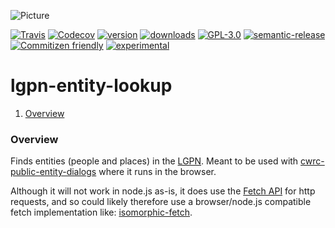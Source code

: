 ![Picture](http://cwrc.ca/logos/CWRC_logos_2016_versions/CWRCLogo-Horz-FullColour.png)

[![Travis](https://img.shields.io/travis/cwrc/lgpn-entity-lookup.svg)](https://travis-ci.org/cwrc/lgpn-entity-lookup)
[![Codecov](https://img.shields.io/codecov/c/github/cwrc/lgpn-entity-lookup.svg)](https://codecov.io/gh/cwrc/lgpn-entity-lookup)
[![version](https://img.shields.io/npm/v/lgpn-entity-lookup.svg)](http://npm.im/lgpn-entity-lookup)
[![downloads](https://img.shields.io/npm/dm/lgpn-entity-lookup.svg)](http://npm-stat.com/charts.html?package=lgpn-entity-lookup&from=2015-08-01)
[![GPL-3.0](https://img.shields.io/npm/l/lgpn-entity-lookup.svg)](http://opensource.org/licenses/GPL-3.0)
[![semantic-release](https://img.shields.io/badge/%20%20%F0%9F%93%A6%F0%9F%9A%80-semantic--release-e10079.svg)](https://github.com/semantic-release/semantic-release)
[![Commitizen friendly](https://img.shields.io/badge/commitizen-friendly-brightgreen.svg)](http://commitizen.github.io/cz-cli/)
[![experimental](http://badges.github.io/stability-badges/dist/experimental.svg)](http://github.com/badges/stability-badges)

# lgpn-entity-lookup

1. [Overview](#overview)

### Overview

Finds entities (people and places) in the [LGPN](http://www.lgpn.ox.ac.uk/).  Meant to be used with [cwrc-public-entity-dialogs](https://github.com/cwrc-public-entity-dialogs) where it runs in the browser.

Although it will not work in node.js as-is, it does use the [Fetch API](https://developer.mozilla.org/en-US/docs/Web/API/Fetch_API) for http requests, and so could likely therefore use a browser/node.js compatible fetch implementation like: [isomorphic-fetch](https://www.npmjs.com/package/isomorphic-fetch).
